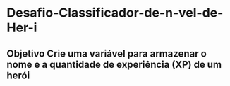 # Desafio-Classificador-de-n-vel-de-Her-i
## Objetivo  Crie uma variável para armazenar o nome e a quantidade de experiência (XP) de um herói
